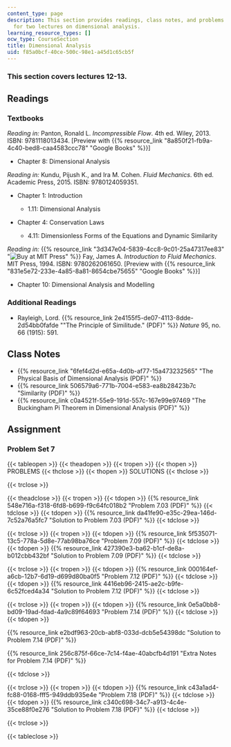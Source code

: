 ```yaml
---
content_type: page
description: This section provides readings, class notes, and problems with solutions
  for two lectures on dimensional analysis.
learning_resource_types: []
ocw_type: CourseSection
title: Dimensional Analysis
uid: f85a0bcf-40ce-500c-98e1-a45d1c65cb5f
---
```


### This section covers lectures 12-13.

Readings
--------

### Textbooks

_Reading in:_ Panton, Ronald L. _Incompressible Flow_. 4th ed. Wiley, 2013. ISBN: 9781118013434. \[Preview with {{% resource_link "8a850f21-fb9a-4c40-bed8-caa4583ccc78" "Google Books" %}}\]

*   Chapter 8: Dimensional Analysis

_Reading in:_ Kundu, Pijush K., and Ira M. Cohen. _Fluid Mechanics_. 6th ed. Academic Press, 2015. ISBN: 9780124059351.

*   Chapter 1: Introduction
    *   1.11: Dimensional Analysis

*   Chapter 4: Conservation Laws
    *   4.11: Dimensionless Forms of the Equations and Dynamic Similarity

_Reading in:_ {{% resource_link "3d347e04-5839-4cc8-9c01-25a47317ee83" "![Buy at MIT Press](/images/mp_logo.gif)" %}} Fay, James A. _Introduction to Fluid Mechanics_. MIT Press, 1994. ISBN: 9780262061650. \[Preview with {{% resource_link "831e5e72-233e-4a85-8a81-8654cbe75655" "Google Books" %}}\]

*   Chapter 10: Dimensional Analysis and Modelling

### Additional Readings

*   Rayleigh, Lord. {{% resource_link 2e4155f5-de07-4113-8dde-2d54bb0fafde "\"The Principle of Similitude.\" (PDF)" %}} _Nature_ 95, no. 66 (1915): 591.

Class Notes
-----------

*   {{% resource_link "6fef4d2d-e65a-4d0b-af77-15a473232565" "The Physical Basis of Dimensional Analysis (PDF)" %}}
*   {{% resource_link 506579a6-771b-7004-e583-ea8b28423b7c "Similarity (PDF)" %}}
*   {{% resource_link c0a4521f-55e9-191d-557c-167e99e97469 "The Buckingham Pi Theorem in Dimensional Analysis (PDF)" %}}

Assignment
----------

### Problem Set 7

{{< tableopen >}}
{{< theadopen >}}
{{< tropen >}}
{{< thopen >}}
PROBLEMS
{{< thclose >}}
{{< thopen >}}
SOLUTIONS
{{< thclose >}}

{{< trclose >}}

{{< theadclose >}}
{{< tropen >}}
{{< tdopen >}}
{{% resource_link 548e716a-f318-6fd8-b699-f9c64fc018b2 "Problem 7.03 (PDF)" %}}
{{< tdclose >}}
{{< tdopen >}}
{{% resource_link da41fe90-e35c-29ea-146d-7c52a76a5fc7 "Solution to Problem 7.03 (PDF)" %}}
{{< tdclose >}}

{{< trclose >}}
{{< tropen >}}
{{< tdopen >}}
{{% resource_link 5f535071-13c5-778a-5d8e-77ab98ba76ce "Problem 7.09 (PDF)" %}}
{{< tdclose >}}
{{< tdopen >}}
{{% resource_link 427390e3-ba62-b1cf-de8a-b012cbb432bf "Solution to Problem 7.09 (PDF)" %}}
{{< tdclose >}}

{{< trclose >}}
{{< tropen >}}
{{< tdopen >}}
{{% resource_link 000164ef-a6cb-12b7-6d19-d699d80ba0f5 "Problem 7.12 (PDF)" %}}
{{< tdclose >}}
{{< tdopen >}}
{{% resource_link 4416eb96-2415-ae2c-b9fe-6c52fced4a34 "Solution to Problem 7.12 (PDF)" %}}
{{< tdclose >}}

{{< trclose >}}
{{< tropen >}}
{{< tdopen >}}
{{% resource_link 0e5a0bb8-bd09-19ad-fdad-4a9c89f64693 "Problem 7.14 (PDF)" %}}
{{< tdclose >}}
{{< tdopen >}}


{{% resource_link e2bdf963-20cb-abf8-033d-dcb5e54398dc "Solution to Problem 7.14 (PDF)" %}}

{{% resource_link 256c875f-66ce-7c14-f4ae-40abcfb4d191 "Extra Notes for Problem 7.14 (PDF)" %}}


{{< tdclose >}}

{{< trclose >}}
{{< tropen >}}
{{< tdopen >}}
{{% resource_link c43a1ad4-fc88-0168-fff5-949ddb935e4e "Problem 7.18 (PDF)" %}}
{{< tdclose >}}
{{< tdopen >}}
{{% resource_link c340c698-34c7-a913-4c4e-35ce88f0e276 "Solution to Problem 7.18 (PDF)" %}}
{{< tdclose >}}

{{< trclose >}}

{{< tableclose >}}